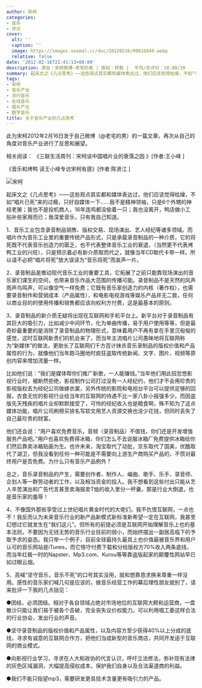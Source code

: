 ```yaml
---
author: 宋柯
categories:
- 音乐
- 评论
cover:
  alt: ''
  caption: ''
  image: https://images.soomal.cc/doc/20120216/00016849.webp
  relative: false
date: '2012-02-16T21:41:13+08:00'
description: 源自：宋柯微博-老宅的男 | 版权：转载 |  平均/总评分：10.00/30
summary: 起床文之《几点思考》――这些观点其实都和媒体表达过，他们应该觉得枯燥，不如“唱片已死”来的过瘾，只好自媒体一下……我不是精神领袖，只是6个外甥的神经老舅；我也不是投机商人，16年连鸡都没偷着一只；我也没离开，鸭店做小工贴补些家用而已；我深爱音乐，只有我自己知道。音乐工业包含录音制品销售、版权交易、现场演出、艺人经纪等诸多领域。而唱片作为音乐工业里的重要传统产品形式……
tags:
- 宋柯
- 音乐产业
- 流行音乐
- 在线音乐
- 唱片产业
- 数字音乐
title: 关于音乐产业的几点思考
---
```


此为宋柯2012年2月16日发于自己微博（@老宅的男）的一篇文章，再次从自己的角度对音乐产业进行了反思和展望。

相关阅读：
《三联生活周刊：宋柯谈中国唱片业的衰落之因 》[作者:王小峰 ]

《音乐和烤鸭 读王小峰专访宋柯有感》[作者:陈贤江 ]



![宋柯](https://images.soomal.cc/doc/20120216/00016849.webp)





起床文之《几点思考》――这些观点其实都和媒体表达过，他们应该觉得枯燥，不如“唱片已死”来的过瘾，只好自媒体一下……我不是精神领袖，只是6个外甥的神经老舅；我也不是投机商人，16年连鸡都没偷着一只；我也没离开，鸭店做小工贴补些家用而已；我深爱音乐，只有我自己知道。

1、音乐工业包含录音制品销售、版权交易、现场演出、艺人经纪等诸多领域。而唱片作为音乐工业里的重要传统产品形式，只是承载录音制品的一种介质，它的将死既不代表音乐创造力的匮乏，也不代表整体音乐工业的衰退，（当然更不代表烤鸭工业的兴旺），只是预示着必有新介质取而代之，就像当年CD取代卡带一样。所以请不必把“唱片将死”放大误读为“音乐将死”而哀声一片。

2、录音制品是推动现代音乐工业的重要工具，它拓展了之前只能靠现场演出的音乐家们谋生的空间，也带来音乐作品大范围的传播可能。录音制品不是天然的风声雨声鸟鸣声，可以像空气一样免费；它既有音乐家创造力的内核（著作权），也需要录音制作和营销成本（产品属性），和电影电视游戏等娱乐产品并无二致，任何以商业目的的使用传播和销售都应该向权利方付费，这是最基本的原则。

3、录音制品的新介质无疑将出现在互联网和手机平台上。新平台对于录音制品有其巨大的吸引力，比如减少中间环节，化为单曲传播，易于用户使用等等，但是最奇妙最重要的是消除了录音制品的物理形式，意味着用户不再有拿在手里沉甸甸的感觉，这时互联网新贵们的机会来了，而当年主流唱片公司愚昧地将互联网称为“新媒体”的做法，更助长了互联网们千方百计抹杀音乐录制品的版权价值和产品属性的行为，就像他们当年跑马圈地时疯狂盗取传统新闻、文字、图片、视频等原创内容来增加流量一样。

比如他们说：“我们是媒体帮你们推广新歌，一人能赚钱。”当年他们用此招忽悠影视行业时，被断然拒绝，影视制作公司打过没有一人经纪约，他们才不会用珍贵的影视版权去为经纪公司做嫁衣裳，另外传统的影院和电视台平台可以提供足够的回报，衣食无忧的影视行业给当年的互联网的待遇不比一家八卦小报强多少。而因盗版先天残疾的唱片业却默默接受了，可怜的经纪收入也是粮食啊，殊不知为了这点媒体功能，唱片公司刷榜买排名写软文用艺人资源交换也没少花钱，但同时丢失了自己最珍贵的财富。

他们还会说：“用户喜欢免费音乐，音频（录音制品）不值钱，你们还是开发增值服务产品吧。”用户也喜欢免费得冰箱，你们怎么不去说服冰箱厂免费提供冰箱给你们然后靠卖冰箱贴画为生。也许未来，淘宝取代了动批，京东取代了国美，优酷取代了湖卫，但我没看到任何一种可能是不需要向上游生产商购买产品的，不惯对最终用户是否免费。为什么只有音乐产品例外？

总之，音乐录音制品的产生，需要创作者、制作人、编曲、歌手、乐手、录音师、企划人等一群劳动者的工作，以及相当资金的投入。我不想看到这些付出只能从艺人辛苦演出和广告代言甚至卖海报卖T恤的收入里分一杯羹，那是行业大倒退，也是音乐家的羞辱！

4、不像国外那些享受过上世纪唱片黄金时代的大佬们，我不仇恨互联网，一点也不！我反而认为未来音乐行业的新产品新模式新标准新希望一定在互联网，我甚至幻想过它就发生在“我们这儿”。但所有的前提必须是互联网开始理解音乐上也的基本法则，不要因为无钱无势的音乐行业目前的弱小，而始终摆出一副居高临下的予取予求的姿态。我只举一个例子，目前全球最持久最具上也价值最被音乐界和用户认可的音乐网站是iTunes，而它恪守付费下载和分给版权方70%收入两条底线，而当年红极一时的Napster、Mp3.com、Kurou等等靠盗版起家的颠覆性网站早已如过眼云烟。

5、高喊“坚守音乐，音乐不死”的口号其实没用，就和想靠恳求换来尊重一样没用。感性的音乐家们喊几句是应该的，做音乐经营工作的幕后理性朋友就别了，请来批评一下我的几点拙见：

●团结，必须团结。相对于各自领域占绝对市场地位的互联网大鳄和运营商，一盘散沙只能让我们易于被各个击破，完全丧失议价权能力。可以利用唱工委这样合法的行业协会，发出行业的声音。

●坚守录音制品的版权价值和产品属性，以及内容方至少获得40%以上分成的底线，寻求有诚意的互联网合作方，把他们当成新型的音乐商店，共同开发适于互联网的商业模式。

●向影视行业学习，寻求在人大和政协的代言认识，呼吁立法修法，弥补现有法律的灰色区域漏洞，大幅提高侵权成本，保护我们自身以及合法渠道商的利益。

●我们不能只指望mp3，需要研发更具技术含量更有吸引力的产品。